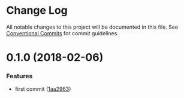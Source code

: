 # Change Log

All notable changes to this project will be documented in this file.
See [Conventional Commits](https://conventionalcommits.org) for commit guidelines.

<a name="0.1.0"></a>
# 0.1.0 (2018-02-06)


### Features

* first commit ([1aa2963](https://github.com/yisraelx/authllizer/commit/1aa2963))

